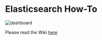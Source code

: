 # Elasticsearch How-To

![dashboard](https://i.imgur.com/BEbtdo5.png)

Please read the Wiki [here](https://github.com/twintproject/twint/wiki/Elasticsearch)
